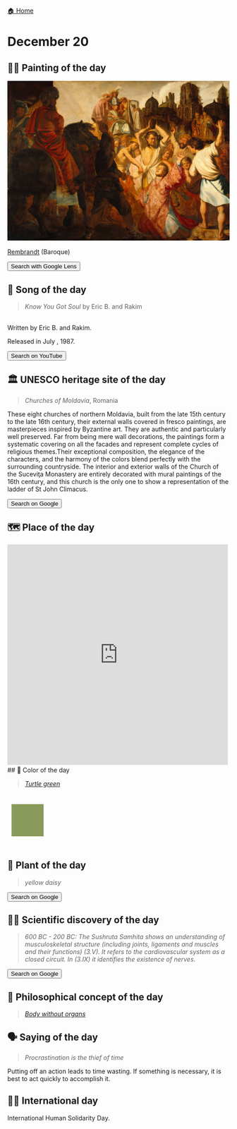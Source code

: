 
[🏠 Home](../../index.md)

# December 20

## 🧑‍🎨 Painting of the day

<img width="600" src="../img/Rembrandt_1.jpg">

[Rembrandt](http://en.wikipedia.org/wiki/Rembrandt) (Baroque)

<button class="btn btn-success"
onclick=" window.open('https://lens.google.com/uploadbyurl?url=https://iretes.github.io/one-a-day/data/img/Rembrandt_1.jpg','_blank')">
Search with Google Lens
</button>

## 🎼 Song of the day

> *Know You Got Soul*
by Eric B. and Rakim

<br />Written by Eric B. and Rakim.

Released in July , 1987.

<button class="btn btn-success"
onclick=" window.open('http://www.youtube.com/search?q=Know You Got Soul by Eric B. and Rakim','_blank')">
Search on YouTube
</button>

## 🏛️ UNESCO heritage site of the day

> *Churches of Moldavia*, Romania

<p>These eight churches of northern Moldavia, built from the late 15th century to the late 16th century, their external walls covered in fresco paintings, are masterpieces inspired by Byzantine art. They are authentic and particularly well preserved. Far from being mere wall decorations, the paintings form a systematic covering on all the facades and represent complete cycles of religious themes.Their exceptional composition, the elegance of the characters, and the harmony of the colors blend perfectly with the surrounding countryside. The interior and exterior walls of the Church of the Suceviţa Monastery are entirely decorated with mural paintings of the 16th century, and this church is the only one to show a representation of the ladder of St John Climacus.</p>

<button class="btn btn-success"
onclick=" window.open('http://www.google.com/search?q=Churches of Moldavia','_blank')">
Search on Google
</button>

## 🗺️ Place of the day

<iframe
src="https://www.mapcrunch.com"
name="mapcrunch"
width="500"
height="500"
allowTransparency="true"
scrolling="no"
frameborder="0"
>
</iframe>
## 🎨 Color of the day

> *[Turtle green](https://en.wikipedia.org/wiki/Shades_of_chartreuse#Turtle_green)*

<div style="color:#8A9A5B; font-size: 100px;">&#9632;</div>

## 🌿 Plant of the day

> *yellow daisy*

<button class="btn btn-success"
onclick=" window.open('http://www.google.com/search?q=yellow daisy','_blank')">
Search on Google
</button>

## 🧑‍🔬 Scientific discovery of the day

> *600 BC - 200 BC: The Sushruta Samhita shows an understanding of musculoskeletal structure (including joints, ligaments and muscles and their functions) (3.V). It refers to the cardiovascular system as a closed circuit. In (3.IX) it identifies the existence of nerves.*

<button class="btn btn-success"
onclick=" window.open('http://www.google.com/search?q=600 BC - 200 BC: The Sushruta Samhita shows an understanding of musculoskeletal structure (including joints, ligaments and muscles and their functions) (3.V). It refers to the cardiovascular system as a closed circuit. In (3.IX) it identifies the existence of nerves.','_blank')">
Search on Google
</button>

## 💭 Philosophical concept of the day

> *[Body without organs](https://en.wikipedia.org/wiki/Body_without_organs)*

## 🗣️ Saying of the day

> *Procrastination is the thief of time*

Putting off an action leads to time wasting. If something is necessary, it is best to act quickly to accomplish it.

## 🏳️‍🌈 International day

International Human Solidarity Day.